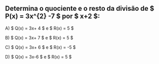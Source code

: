## Determina o quociente e o resto da divisão de $ P(x) = 3x^{2} -7 $ por $ x+2 $: 

A) $ Q(x) = 3x+ 4 $ e $ R(x) = 5 $

B) $ Q(x) = 3x+ 7 $ e $ R(x) = 5 $ 

C) $ Q(x) = 3x+ 6 $ e $ R(x) = -5 $

D) $ Q(x) = 3x-6 $ e $ R(x) = 5 $